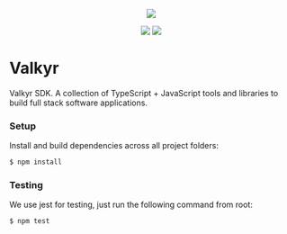 <p align="center">
  <img src="https://user-images.githubusercontent.com/1998130/165714702-3c7e8a8d-232a-420d-9574-0b459910600c.png" />  
</p>

<p align="center">
  <a href="https://codeclimate.com/github/kodemon/valkyr/maintainability"><img src="https://api.codeclimate.com/v1/badges/d12a6788570bda777116/maintainability" /></a>
  <a href="https://codeclimate.com/github/kodemon/valkyr/test_coverage"><img src="https://api.codeclimate.com/v1/badges/d12a6788570bda777116/test_coverage" /></a>
</p>

# Valkyr

Valkyr SDK. A collection of TypeScript + JavaScript tools and libraries to build full stack software applications.

### Setup

Install and build dependencies across all project folders:

```sh
$ npm install
```

### Testing

We use jest for testing, just run the following command from root:

```ts
$ npm test
```
